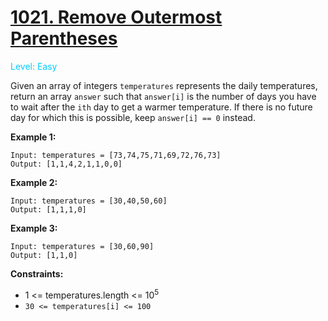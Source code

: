 # [1021. Remove Outermost Parentheses](https://leetcode.cn/problems/remove-outermost-parentheses)

<span style="color:#00ccff">Level: Easy</span>

Given an array of integers `temperatures` represents the daily temperatures,
return an array `answer` such that `answer[i]` is the number of days you have to wait after the `ith` day to get a warmer temperature.
If there is no future day for which this is possible, keep `answer[i] == 0` instead.

**Example 1:**
```
Input: temperatures = [73,74,75,71,69,72,76,73]
Output: [1,1,4,2,1,1,0,0]
```

**Example 2:**
```
Input: temperatures = [30,40,50,60]
Output: [1,1,1,0]
```

**Example 3:**
```
Input: temperatures = [30,60,90]
Output: [1,1,0]
```

**Constraints:**

* 1 <= temperatures.length <= 10<sup>5</sup>
* `30 <= temperatures[i] <= 100`